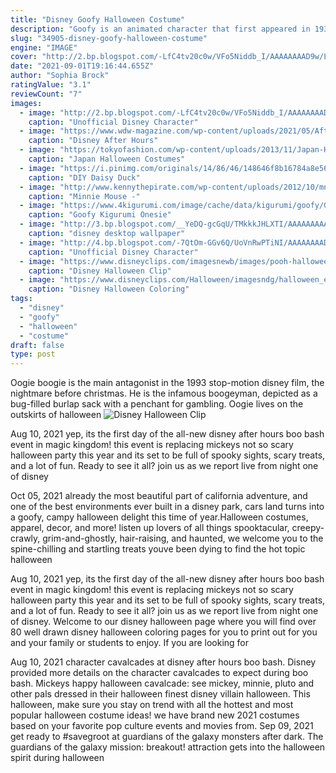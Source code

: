 ```yaml
---
title: "Disney Goofy Halloween Costume"
description: "Goofy is an animated character that first appeared in 1932's mickey's revue. Named for his clumsiness and ineptitude, he is an anthropomorphic dog characterized as a hick with a southern drawl. Goofy is predominately known for his slapstick style of comedy, and regularly appears alongside his best friends mickey mouse and donald duck. Originally dubbed dippy dawg, goofy"
slug: "34905-disney-goofy-halloween-costume"
engine: "IMAGE"
cover: "http://2.bp.blogspot.com/-LfC4tv20c0w/VFo5Niddb_I/AAAAAAAAD9w/LG02Vwqtrj8/s1600/UDCHG%2BGOOFY%2BJESTER%2BHR.jpg"
date: "2021-09-01T19:16:44.655Z"
author: "Sophia Brock"
ratingValue: "3.1"
reviewCount: "7"
images:
  - image: "http://2.bp.blogspot.com/-LfC4tv20c0w/VFo5Niddb_I/AAAAAAAAD9w/LG02Vwqtrj8/s1600/UDCHG%2BGOOFY%2BJESTER%2BHR.jpg"
    caption: "Unofficial Disney Character"
  - image: "https://www.wdw-magazine.com/wp-content/uploads/2021/05/After-Hours-Boo-Bash-Magic-Kingdom-Halloween-Event-Characters-Disney-Parks-Blog.jpg"
    caption: "Disney After Hours"
  - image: "https://tokyofashion.com/wp-content/uploads/2013/11/Japan-Halloween-Costumes-13-095.jpg"
    caption: "Japan Halloween Costumes"
  - image: "https://i.pinimg.com/originals/14/86/46/148646f8b16784a8e56b789ba55e4ead.jpg"
    caption: "DIY Daisy Duck"
  - image: "http://www.kennythepirate.com/wp-content/uploads/2012/10/mnsshp-mickey-minnie-2012-1.jpg?w=614"
    caption: "Minnie Mouse -"
  - image: "https://www.4kigurumi.com/image/cache/data/kigurumi/goofy/Goofy-Onesie-Kigurumi-Pajamas-For-Adult-600x900.jpg"
    caption: "Goofy Kigurumi Onesie"
  - image: "http://3.bp.blogspot.com/__YeDQ-gcGqU/TMkkkJHLXTI/AAAAAAAAArw/oBpQ1xdZl4k/s1600/1286942648_1440x900_goofy-halloween-costume.jpg"
    caption: "disney desktop wallpaper"
  - image: "http://4.bp.blogspot.com/-7QtOm-GGv6Q/UoVnRwPTiNI/AAAAAAAADls/i---z-DrO1w/s1600/pluto.jpg"
    caption: "Unofficial Disney Character"
  - image: "https://www.disneyclips.com/imagesnewb/images/pooh-halloween2.png"
    caption: "Disney Halloween Clip"
  - image: "https://www.disneyclips.com/Halloween/imagesndg/halloween_eeyore_coloring.gif"
    caption: "Disney Halloween Coloring"
tags:
  - "disney"
  - "goofy"
  - "halloween"
  - "costume"
draft: false
type: post
---
```


Oogie boogie is the main antagonist in the 1993 stop-motion disney film, the nightmare before christmas. He is the infamous boogeyman, depicted as a bug-filled burlap sack with a penchant for gambling. Oogie lives on the outskirts of halloween
![Disney Halloween Clip](https://www.disneyclips.com/imagesnewb/images/pooh-halloween2.png "Disney Halloween Clip")

Aug 10, 2021 yep, its the first day of the all-new disney after hours boo bash event in magic kingdom! this event is replacing mickeys not so scary halloween party this year and its set to be full of spooky sights, scary treats, and a lot of fun. Ready to see it all? join us as we report live from night one of disney
<!--inArticleAds-->

<!--galleryOne-->

Oct 05, 2021 already the most beautiful part of california adventure, and one of the best environments ever built in a disney park, cars land turns into a goofy, campy halloween delight this time of year.Halloween costumes, apparel, decor, and more! listen up lovers of all things spooktacular, creepy-crawly, grim-and-ghostly, hair-raising, and haunted, we welcome you to the spine-chilling and startling treats youve been dying to find  the hot topic halloween
<!--inArticleAds-->

<!--galleryTwo-->

Aug 10, 2021 yep, its the first day of the all-new disney after hours boo bash event in magic kingdom! this event is replacing mickeys not so scary halloween party this year and its set to be full of spooky sights, scary treats, and a lot of fun. Ready to see it all? join us as we report live from night one of disney. Welcome to our disney halloween page where you will find over 80 well drawn disney halloween coloring pages for you to print out for you and your family or students to enjoy. If you are looking for
<!--galleryThree-->

Aug 10, 2021 character cavalcades at disney after hours boo bash. Disney provided more details on the character cavalcades to expect during boo bash. Mickeys happy halloween cavalcade: see mickey, minnie, pluto and other pals dressed in their halloween finest disney villain halloween. This halloween, make sure you stay on trend with all the hottest and most popular halloween costume ideas! we have brand new 2021 costumes based on your favorite pop culture events and movies from. Sep 09, 2021 get ready to #savegroot at guardians of the galaxy  monsters after dark. The guardians of the galaxy  mission: breakout! attraction gets into the halloween spirit during halloween